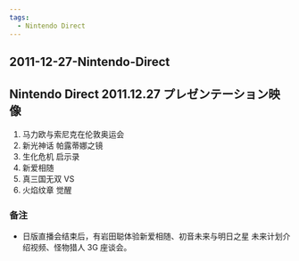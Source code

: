 ```yaml
---
tags:
  - Nintendo Direct
---
```


## 2011-12-27-Nintendo-Direct
Nintendo Direct 2011.12.27 プレゼンテーション映像
--------------------------------------

1.  马力欧与索尼克在伦敦奥运会
2.  新光神话 帕露蒂娜之镜
3.  生化危机 启示录
4.  新爱相随
5.  真三国无双 VS
6.  火焰纹章 觉醒

### 备注

*   日版直播会结束后，有岩田聪体验新爱相随、初音未来与明日之星 未来计划介绍视频、怪物猎人 3G 座谈会。
